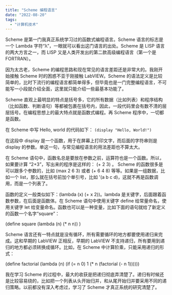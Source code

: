 ```yaml
---
title: "Scheme 编程语言"
date: "2022-08-20"
tags: 
  - "计算机技术"
---
```


Scheme 是第一门我真正系统学习过的函数式编程语言。Scheme 语言的标志是一个 Lambda 字符“λ”，一眼就可以看出这门语言的出处。Scheme 是 LISP 语言的两大方言之一，而 LISP 又是人类开发出的第二款高级编程语言（第一个是 FORTRAN）。

因为太古老，Scheme 的编程思路和现在常见的语言差距还是非常大的。我刚开始接触 Scheme 时的困惑不亚于刚接触 LabVIEW。Scheme 的语法定义是比较简单的，比时下流行的编程语言都简单得多，但毕竟也是一门完整编程语言，不可能写一小段就介绍全面，这里就只能介绍一些最基本功能了。

Scheme 直观上最明显的特点是括号多，它的所有数据（比如列表）和程序结构（比如函数、判断语句）等都被包裹在括号内，因此，一段代码里会有数不清的层层括号。在编程思想上的最大特点就是函数式编程。再 Scheme 程序中，一切都是函数。

在 Scheme 中写 Hello, world 的代码如下： `(display "Hello, World!")`

在这段中 display 是一个函数，用于在屏幕上打印文字，而后面的字符串则是 display 的参数。单这一句，与常见编程语言的用法差距也不算太大。

在 Scheme 语句中，函数名总是要放在参数之前，运算符也是一个函数。所以，如果要计算 “2+3”，写出来的程序是这样的： (+ 2 3) 。 Scheme 的函数很多是可以跟多个参数的，比如 (max 2 6 3) 或者 (+ 6 4 8) 等等。如果是一组数据，比如一个 list，那么就在括号前加个单引号，比如 '(a b c d)，这就不再是函数调用，而是一个列表了。

函数的定义一般类似如下：(lambda (x) (+ x 2))。lambda 是关键字，后面跟着函数参数，在后面是函数体。在 Scheme 语句中使用关键字 define 给常量命名，使用关键字 let 给变量命名。函数也可以是一种变量，比如下面的语句就给了新定义的函数一个名字“square”：

(define square (lambda (n) (\* n n)) )

Scheme 语言还有一特点就是没有循环，所有需要循环的地方都要使用递归来完成。这和早期的 LabVIEW 正相反，早期的 LabVIEW 不支持递归，所有要用到递归的地方都必须转换成循环。比如，在 Scheme 中计算阶乘，只能采用递归的形式：

(define factorial (lambda (n) (if (= n 0) 1 (\* n (factorial (- n 1))))))

我在学习 Scheme 的过程中，最大的收获是把递归彻底弄清楚了。递归有时候还是比较容易绕的，比如把一个列表从头开始归并，和从尾开始归并要采用不同的递归策略。以前都没有深入考虑过，学习了 Scheme 才真正系统的研究清楚了。
